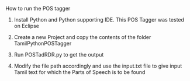 How to run the POS tagger

1. Install Python and Python supporting IDE. This POS Tagger was tested on Eclipse 

2. Create a new Project and copy the contents of the folder TamilPythonPOSTagger

3. Run POSTadRDR.py to get the output

4. Modify the file path accordingly and use the input.txt file to give input Tamil text for which the Parts of Speech is to be found